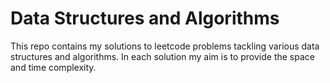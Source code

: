 # Data Structures and Algorithms

This repo contains my solutions to leetcode problems tackling various data structures and algorithms. In each solution my aim is to provide the space and time complexity.
